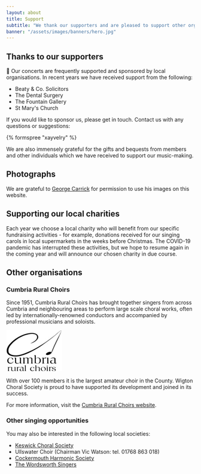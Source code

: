```yaml
---
layout: about
title: Support
subtitle: "We thank our supporters and are pleased to support other organisations"
banner: "/assets/images/banners/hero.jpg"
---
```


## Thanks to our supporters

:art:&nbsp;Our concerts are frequently supported and sponsored by local organisations.  In recent years we have received support from the following:
+ Beaty &amp; Co. Solicitors
+ The Dental Surgery
+ The Fountain Gallery
+ St Mary's Church

If you would like to sponsor us, please get in touch.  Contact us with any questions or suggestions:

{% formspree "xayvelry" %}

We are also immensely grateful for the gifts and bequests from members and other individuals which we have received to support our music-making.

## Photographs

We are grateful to [George Carrick](https://www.georgecarrick.com/) for permission to use his images on this website.

## Supporting our local charities

Each year we choose a local charity who will benefit from our specific fundraising activities - for example, donations received for our singing carols in local supermarkets in the weeks before Christmas.    The COVID-19 pandemic has interrupted these activities, but we hope to resume again in the coming year and will announce our chosen charity in due course.

## Other organisations

### Cumbria Rural Choirs

Since 1951, Cumbria Rural Choirs has brought together singers from across Cumbria and neighbouring areas to perform large scale choral works, often led by internationally-renowned conductors and accompanied by professional musicians and soloists.

![Cumbria Rural Choirs Logo](/assets/images/misc/crclogo_newsmall.jpg) 

With over 100 members it is the largest amateur choir in the County.   Wigton Choral Society is proud to have supported its development and joined in its success. 

For more information, visit the [Cumbria Rural Choirs website](https://cumbria-rural-choirs.org.uk/).

### Other singing opportunities

You may also be interested in the following local societies:

+ [Keswick Choral Society](https://keswickchoralsociety.org.uk/)
+ Ullswater Choir (Chairman Vic Watson: tel. 01768 863 018)
+ [Cockermouth Harmonic Society](http://www.cockermouthharmonic.org.uk/)
+ [The Wordsworth Singers](http://www.wordsworthsingers.org.uk/)